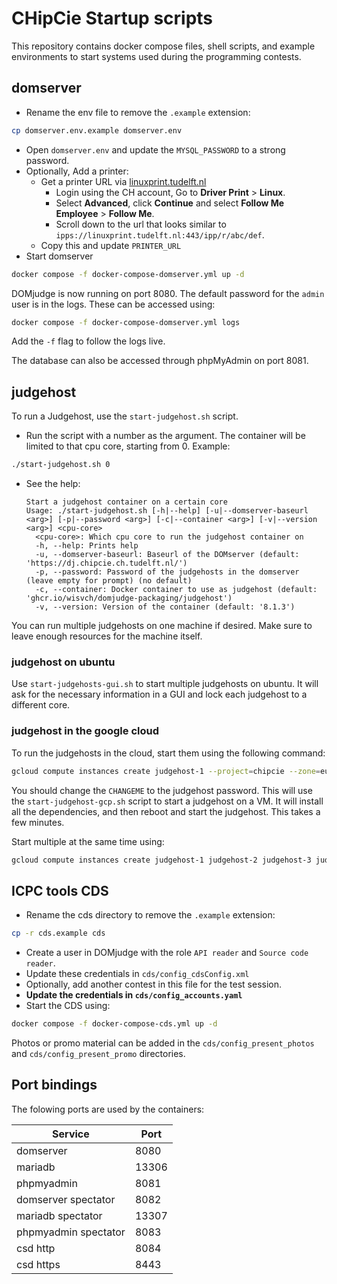 # CHipCie Startup scripts

This repository contains docker compose files, shell scripts, and example environments to start systems used during the programming contests.

## domserver

- Rename the env file to remove the `.example` extension:
```bash
cp domserver.env.example domserver.env
```
- Open `domserver.env` and update the `MYSQL_PASSWORD` to a strong password.
- Optionally, Add a printer:
  - Get a printer URL via [linuxprint.tudelft.nl](https://linuxprint.tudelft.nl)
    - Login using the CH account, Go to **Driver Print** > **Linux**.
    - Select **Advanced**, click **Continue** and select **Follow Me Employee** > **Follow Me**.
    - Scroll down to the url that looks similar to `ipps://linuxprint.tudelft.nl:443/ipp/r/abc/def`.
  - Copy this and update `PRINTER_URL`
- Start domserver
```bash
docker compose -f docker-compose-domserver.yml up -d
```

DOMjudge is now running on port 8080.
The default password for the `admin` user is in the logs.
These can be accessed using:
```bash
docker compose -f docker-compose-domserver.yml logs
```
Add the `-f` flag to follow the logs live.

The database can also be accessed through phpMyAdmin on port 8081.

## judgehost

To run a Judgehost, use the `start-judgehost.sh` script.

- Run the script with a number as the argument. The container will be limited to that cpu core, starting from 0. Example:
```bash
./start-judgehost.sh 0
```
- See the help:
  ```
  Start a judgehost container on a certain core
  Usage: ./start-judgehost.sh [-h|--help] [-u|--domserver-baseurl <arg>] [-p|--password <arg>] [-c|--container <arg>] [-v|--version <arg>] <cpu-core>
  	<cpu-core>: Which cpu core to run the judgehost container on
  	-h, --help: Prints help
  	-u, --domserver-baseurl: Baseurl of the DOMserver (default: 'https://dj.chipcie.ch.tudelft.nl/')
  	-p, --password: Password of the judgehosts in the domserver (leave empty for prompt) (no default)
  	-c, --container: Docker container to use as judgehost (default: 'ghcr.io/wisvch/domjudge-packaging/judgehost')
  	-v, --version: Version of the container (default: '8.1.3')
  ```

You can run multiple judgehosts on one machine if desired.
Make sure to leave enough resources for the machine itself.

### judgehost on ubuntu

Use `start-judgehosts-gui.sh` to start multiple judgehosts on ubuntu.
It will ask for the necessary information in a GUI and lock each judgehost to a different core.

### judgehost in the google cloud

To run the judgehosts in the cloud, start them using the following command:
```bash
gcloud compute instances create judgehost-1 --project=chipcie --zone=europe-west4-a --machine-type=e2-medium --metadata=judgehost_password=CHANGEME,startup-script=wget\ https://raw.github.com/WISVCH/chipcie-startup-scripts/main/start-judgehost-gcp.sh\ -v\ -O\ start-judgehost-gcp.sh\ \&\&\ chmod\ \+x\ start-judgehost-gcp.sh\ \&\&\ ./start-judgehost-gcp.sh\;\ rm\ -rf\ start-judgehost-gcp.sh --create-disk=auto-delete=yes,boot=yes,image=projects/ubuntu-os-cloud/global/images/ubuntu-minimal-2204-jammy-v20220712,size=10
```

You should change the `CHANGEME` to the judgehost password.
This will use the `start-judgehost-gcp.sh` script to start a judgehost on a VM.
It will install all the dependencies, and then reboot and start the judgehost.
This takes a few minutes.

Start multiple at the same time using:
```bash
gcloud compute instances create judgehost-1 judgehost-2 judgehost-3 judgehost-4 --project=chipcie --zone=europe-west4-a --machine-type=e2-medium --metadata=judgehost_password=CHANGEME,startup-script=wget\ https://raw.github.com/WISVCH/chipcie-startup-scripts/main/start-judgehost-gcp.sh\ -v\ -O\ start-judgehost-gcp.sh\ \&\&\ chmod\ \+x\ start-judgehost-gcp.sh\ \&\&\ ./start-judgehost-gcp.sh\;\ rm\ -rf\ start-judgehost-gcp.sh --create-disk=auto-delete=yes,boot=yes,image=projects/ubuntu-os-cloud/global/images/ubuntu-minimal-2204-jammy-v20220712,size=10
```

## ICPC tools CDS

- Rename the cds directory to remove the `.example` extension:
```bash
cp -r cds.example cds
```
- Create a user in DOMjudge with the role `API reader` and `Source code reader`.
- Update these credentials in `cds/config_cdsConfig.xml`
- Optionally, add another contest in this file for the test session.
- **Update the credentials in `cds/config_accounts.yaml`**
- Start the CDS using:
```bash
docker compose -f docker-compose-cds.yml up -d
```

Photos or promo material can be added in the `cds/config_present_photos` and `cds/config_present_promo` directories.

## Port bindings

The folowing ports are used by the containers:

| Service | Port |
|---|---|
| domserver  | 8080 |
| mariadb | 13306 |
| phpmyadmin | 8081 |
| domserver spectator | 8082 |
| mariadb spectator | 13307 |
| phpmyadmin spectator | 8083 |
| csd http | 8084 |
| csd https | 8443 |